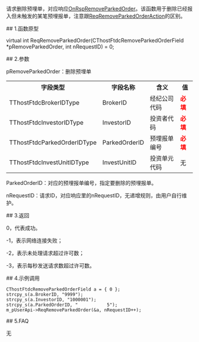<p>请求删除预埋单，对应响应<a href="../../CTHOSTFTDCTRADERAPI/ONRSPREMOVEPARKEDORDER/">OnRspRemoveParkedOrder</a>。该函数用于删除已经报入但未触发的某笔预埋报单，注意跟<a href="../REQREMOVEPARKEDORDERACTION/">ReqRemoveParkedOrderAction</a>的区别。</p>
<span class="anchor" id="9a61ddca-05d7-4646-9bbd-8bfd6e3eb55c"></span>
## 1.函数原型
<p>virtual int ReqRemoveParkedOrder(CThostFtdcRemoveParkedOrderField *pRemoveParkedOrder, int nRequestID) = 0;</p>
<span class="anchor" id="8aa86983-c8f4-4289-b33d-abcd3e944ea0"></span>
## 2.参数
<p>pRemoveParkedOrder：删除预埋单</p>
<table><tr><th style="TEXT-ALIGN: center;">字段类型</th><th style="TEXT-ALIGN: center;">字段名称</th><th style="TEXT-ALIGN: center;">含义</th><th style="TEXT-ALIGN: center;">值</th></tr><tr><td style="TEXT-ALIGN: left;">TThostFtdcBrokerIDType</td>
<td style="TEXT-ALIGN: left;">BrokerID</td>
<td style="TEXT-ALIGN: left;">经纪公司代码</td>
<td style="TEXT-ALIGN: left;"><strong><font color="#FF0000">必填</font></strong></td>
</tr>
<tr><td style="TEXT-ALIGN: left;">TThostFtdcInvestorIDType</td>
<td style="TEXT-ALIGN: left;">InvestorID</td>
<td style="TEXT-ALIGN: left;">投资者代码</td>
<td style="TEXT-ALIGN: left;"><strong><font color="#FF0000">必填</font></strong></td>
</tr>
<tr><td style="TEXT-ALIGN: left;">TThostFtdcParkedOrderIDType</td>
<td style="TEXT-ALIGN: left;">ParkedOrderID</td>
<td style="TEXT-ALIGN: left;">预埋报单编号</td>
<td style="TEXT-ALIGN: left;"><strong><font color="#FF0000">必填</font></strong></td>
</tr>
<tr><td style="TEXT-ALIGN: left;">TThostFtdcInvestUnitIDType</td>
<td style="TEXT-ALIGN: left;">InvestUnitID</td>
<td style="TEXT-ALIGN: left;">投资单元代码</td>
<td style="TEXT-ALIGN: left;">无</td>
</tr>
</table>
<p>ParkedOrderID：对应的预埋报单编号，指定要删除的预埋报单。</p>
<p>nRequestID：请求ID，对应响应里的nRequestID，无递增规则，由用户自行维护。</p>
<span class="anchor" id="75b38b62-986e-4921-96f4-86f348cf49f3"></span>
## 3.返回
<p>0，代表成功。</p>
<p>-1，表示网络连接失败；</p>
<p>-2，表示未处理请求超过许可数；</p>
<p>-3，表示每秒发送请求数超过许可数。</p>
<span class="anchor" id="22991322-ed12-429f-a5a6-68514ebe51d9"></span>
## 4.示例调用
<pre><code>CThostFtdcRemoveParkedOrderField a = { 0 };
strcpy_s(a.BrokerID, "9999");
strcpy_s(a.InvestorID, "1000001");
strcpy_s(a.ParkedOrderID, "           5");
m_pUserApi-&gt;ReqRemoveParkedOrder(&amp;a, nRequestID++);
</code></pre>
<span class="anchor" id="175d27f3-85a7-4242-97b8-1d8b41c2ac9c"></span>
## 5.FAQ
<p>无</p>

